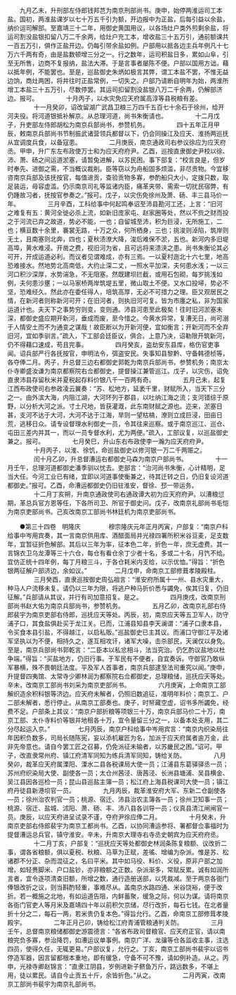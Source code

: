 <!-- { "loadSidebar": true } -->
　　九月乙未，升刑部左侍郎钱邦芑为南京刑部尚书。庚申，始停两淮运司工本盐。国初，两淮盐课岁以七十万五千引为额，开边报中为正盐，后每引益以余盐，纳价运司解部。至嘉靖三十二年，用御史黄国用议，以各场灶户类外煎剩余盐，将运司割没盐银扣留八万二千余两，给灶户充工本，增收盐三十五万引，通前额课共一百五万引，俱作正盐开边。仍每引带余盐如例。户部用以抵各边主兵年例凡十七万六千两有奇，由是盐数顿增三分之一。行之数年，运司积盐日多，累如山阜，引至无所售，边商不复报纳，盐法大滞。于是言事者屡陈不便。户部以国用方诎，藉以抵年例，不能罢也。至是，巡盐御史朱炳如极言其弊，谓工本盐不罢，不惟无益边饷，商灶两困，将并往时正盐常例，一切失之。户部乃请断自明年为始，两淮所增工本盐三十五万引，尽数停罢。其运司扣留割没盐银八万二千余两，仍解部济边。报可。
　　
　　十月丙子，以水灾免应天府属高淳等县税粮有差。
　　
　　十一月癸卯，诏改留湖广武昌卫粮三万四千五百七十余石于徐州，给开河夫役。将河道银抵补解京。从总理河道，尚书朱衡请也。
　　
　　十二月戊子，升吏部左侍郎胡松为南京兵部尚书，参赞机务。
　　
　　四十五年正月甲辰，敕南京兵部尚书节制振武诸营领兵都督以下，仍会同操江及应天、淮扬两巡抚从宜调度兵食，以备寇患。
　　
　　二月庚辰，南京通政司右参议徐应为应天府丞。甲申，升广东左布政使万士和为应天府府尹。乙酉，巡按直隶御史尹校以徐、沛、萧、砀之间运道淤塞，请暂兔进解，以苏民困。事下部复：“校言良是，但岁时奉先、进御之需，不当概议裁削。臣等窃以为舟船固多烦滥，非尽贡物。今宜移咨南京兵部及该抚按官，每值进贡，查验贡物多寡，参酌船只大小，定拨只数，取足装运，毋容虚滥。仍示南京司礼等监诸内臣，痛革夹带、需索一切扰民宿弊，有仍踵故习者，抚按官参奏之。”报可。戊子，以灾伤免徐州及萧、砀、丰三县马价一年。
　　
　　三月辛酉，工科给事中何起鸣奉诏至沛县勘河工还，上言：“旧河之难复有五：黄河全徙必杀上流，如新旧庞家屯、赵家圈等处，然以不赀之财而投之于河流已弃之故道，势必不能，一也；自留城至沛，积为巨浸，无所施工，二也；横亘数十余里，褰裳无路，十万之众，何所栖身，三也；挑浚则淖陷，筑岸则无土，且南塞则北奔，四也；夏秋渍潦大降，浚后难保不淤，五也。新河内多旧堤高埠，黄水难浸。开凿之费，视旧河为省，且可远将来溃浃之患。尚书朱衡论其必可开，开成运道必利。而议者见谓难成，亦有三焉。一以夏村迤北十六七里，地高恐难接水。然地势北高南低，大约止深二丈，一照水平加深，夫何患水浅；一以三河口积沙深厚，水势湍急，不无阻塞。然既建坝拦截，或用石包砌，每岁挑浅如例，夫何患沙壅；一以马家桥两岸筑堤五里，微山取土不便。又水口投埽，势必不坚，恐难经久。然此亦在委任得人，培筑高厚，无必不可措力之理。臣又观居民之情，在新河者则称新河可开；在旧河者，则执旧河可复。皆为市廛之私，非为国家运道计也。夫天下之事势穷则变，变则通。沛县河患至此极矣！往时旧河淤塞未深，都御史盛应期开新河，垂成而废，至今惜之。今黄水异常，复漕无日，尚可溺于人情安土而不为通变之谋哉！故臣断以为开新河便，宜如衡言；开新河而不全弃旧河，宜如季驯言。”疏入，下工部会廷臣议，俱合。上意乃决，诏勒限开筑新河，仍不得藉口速成，苟且完事。
　　
　　四月癸亥，盗劫安东县库，格伤官吏事闻。诏兵部严行各抚按官，申明法令，弭盗安民。失事知县黎黔、守备韩德桢等，各夺俸二月。丙子，升总督三边右都御史郭乾为南京兵部尚书，参赞机务；南京太仆寺卿盛汝谦为南京都察院右佥都御史，提督操江兼管巡江。戊子，以灾伤，诏免直隶沛县存留秋米并夏税起存料价银八千一百两有奇。
　　
　　五月己未，起复江西布政使司右参政凌云翼奏：“苏、松地方，延袤千里，财赋所入，当天下三分之一。由外滨大海，内阻江湖，大河环列于郡县，以吐纳江海之流；支河错综于原野，以分析大河之派。寸土尺地，皆获灌溉，此东南财赋之源也。迩来，淤塞日甚，支河不达于大河，大河不达于江海，旱则一望枯槁，潦则立成巨浸，田亩日荒，逃移日众。请专设督理水利御史一员，令其往来巡察。或于南京巡江、巡仓、屯田三差内并其一，而以一员专督水利，尤为两便。”疏入，工部议复，以巡盐御史兼之。报可。
　　
　　七月癸巳，升山东右布政使李一瀚为应天府府尹。
　　
　　十月丙子，以淮、徐饥，命巡盐御史以修河银一万二千两赈之。
　　
　　闰十月乙卯，升总督漕运右都御史马森为南京户部尚书。
　　
　　十一月壬午，总理河道都御史潘季驯以忧去。吏部言：“治河尚书朱衡，心计精明，足当大任。今河工业已有绪，宜即以河道事使衡兼之，待其迁转之日，仍旧复设河道都御史。”报可。乙酉，命漕运都御史仍旧驻淮安，督徐、邳一带运务。
　　
　　十二月丁亥朔，升南京通政使司右通政谭大初为应天府府尹。以漕粮愆期，革总兵官方恩等任，下各所司卫、所官于御史问。戊子，改南京礼部尚书毛恺为南京吏部尚书。己亥改南京工部尚书林廷机为南京吏部尚书。

　　●第三十四卷　明隆庆
　　
　　穆宗隆庆元年正月丙寅，户部复：“南京户科给事中岑用宾奏，其一言南京供用库、酒醋面局并光禄四署所积米谷豆麦，足支数年，宜暂征折色解部。其后以三年为率，征本色二年，折色一年，庶无虚费。其一言锦衣卫乌龙潭等三十六仓，每仓有看仓余丁少者十名，多或二十名，月饩不给。宜仿正统十四年例，每丁月粮三斗，于各仓耗米内支给，以示优恤。”得旨：“折色银两征解户部济边，余如议。”
　　
　　二月戊申，命南京工部修葺孝陵殿柱。
　　
　　三月癸酉，直隶巡按御史周弘祖言：“淮安府所属十一州、县水灾重大，种马人户流移未复。请仍以三年为限，将逃户种马折价悉与蠲免，俟其归复，仍旧征解。”兵部请从其议，并行有司加意招复。是之。
　　
　　四月庚戌，改南京刑部尚书赵大佑为南京兵部尚书，参赞机务。
　　
　　五月乙卯，改南京礼部右侍郎裴宇为南京吏部右侍郎，巡抚应天等处。丙辰，初，南京应天等五卫军人，防守浦子口，其食盐俱赴买于龙江关。已而，江浦县知县李天澜谓：“浦子口隶本县，令买食本县引盐，不得越江，以启私贩。”巡盐御史已主其议。而浦口守御江平及诸军坚执以为不便，相持久之，遂互相攻讦，诸军大噪，击杀部民，天澜仅以身免。至是，南京兵部尚书郭乾言：“二臣本以私忿相斗，法当究治。仍乞酌议盐地以杜争端。”得旨：“买盐地方，仍旧行事。于军民有不便者，自宜奏诉。守御官乃敢纵军暴横，殊不畏朝廷法度。平及军人首事者，南京兵部逮至法司重究以闻。”庚申，升提督四夷馆、太常寺少卿林润为都察院右佥都御史，总理粮储，巡抚应天等处。辛未，改南京工部尚书刘采为南京吏部尚书。
　　
　　六月庚寅，上命南京工部解织造余积料银等济边。应天府未解者，仍照旧数追征，准明年料价；南京工、户二部未解者，悉行停止。从南京工部奏也。庚子，时帑藏空虚，诏书多所蠲免，经费不足。户部条上其议：“南京户部折粮等项银三十万，南京兵部马价二十万，南京工部、太仆寺料价等银并地租各十万，宜令量留三分之一，以备本处支用，其二分尽起运入京。”
　　
　　七月丙辰，南京户科给事中岑用宾言：“南京内织染局往年因积负数多，司局长随陈宪，妄以添机雇匠为名，加派于应天府属者逾万金，此非先帝意也。请自今罢工匠之召募，仍免派征未输者，以苏畿民之困。”诏可。甲子，改直隶常州府、镇江府清军同知为练兵清军同知，铸给关防。
　　
　　八月癸卯，裁革应天府属溧阳、溧水二县各税课局大使一员；江浦县东葛驿驿丞一员；苏州府织染局大使、副使各一员；太仓州茜泾、唐茜泾、长洲县塘浦、吴县横金、吴江县因各巡检一员；昆山县巡盐主簿一员；松江府上海县税课司大使一员；镇江府丹徒县新港坝官一员。
　　
　　九月丙辰，裁革淮安府大军、东新二仓副使各—员；徐州治农判官一员；桃源、宿迁、沛县治农主簿各一员；徐州卫知事一员；桃源、宿迁、盐城、沭阳、萧、砀、丰、沛八县各训导一员；仪真县清江闸闸官一员。庚辰，以应天府进呈试录不谨，夺府尹徐应俸二月。
　　
　　十月癸未，升南京吏部右侍郎裴宇为南京工都尚书。乙酉，以协同漕运参将、署都督佥事福时为提督漕运总兵官，镇守淮安。辛未，升南京大理寺右寺丞史朝宾为应天府府丞。
　　
　　十二月丁亥，户部复：“巡抚应天等处都御史林润条陈复粮额、议改折二事，谓各省粮额，俱以夏税、秋粮、马草为正赋，差徭、增编为杂派。惟是苏、松诸郡不分正、杂而混征之，名曰平米。其中如马役、料价、义役，原非户部之加增。如轻赉脚米、户口盐钞，亦非粮额之正数。杂派渐多，常赋反累。诚有如润所言者，宜令逐项清查旧额，所增之数，通行造册送部，以凭裁减。至于两京各衙门俸银改折之议，则当斟酌轻重，事难尽从。盖南京水路四通、米谷饶裕，便于改折。若一概施之北地，有如运道告阻，内鲜蓄聚，缓急之际，何以为谋。请将南京各衙门官吏人等月米及嘉靖四十年以前积欠京储，尽行改折，每石七钱。在北者量折十分之二，每石一两，若米贵仍复本色。”得旨允行。乙酉，命南京工部修茸孝陵殿宇。
　　
　　二年正月己卯，铸给松江府青浦管粮通判关防。
　　
　　三月壬午，总督南京粮储都御史游震德言：“各省布政司督粮官、应天府正官，请以南粮完负多寡，参治降罚，如漕运议单事例。南京广洋、龙骧等仓各监收主事，注选四员，使得久任，无辄更易。”户部议复，允行之。丁亥，南京工部尚书裴宇以诏书停造军器，因言留都根本重地，即有缓急，守备不可不豫，请如例补造。从之。丙申，光禄寺卿赵锦言：“直隶江阴县，岁例进新子鲚鱼万斤，路远数多，不堪上用，徒以累民。请自今止贡五十斤，余皆折色。”从之。
　　
　　二月丙寅，改南京工部尚书裴宇为南京礼部尚书。
　　
